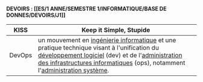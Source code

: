 **DEVOIRS : [[ES/1 ANNE/SEMESTRE 1/INFORMATIQUE/BASE DE DONNES/DEVOIRS/J1]]**

| KISS   | Keep it Simple, Stupide                                                                                                                                                                                                                                                                                                                                                                                                                                                                                                                   |
| ------ | ----------------------------------------------------------------------------------------------------------------------------------------------------------------------------------------------------------------------------------------------------------------------------------------------------------------------------------------------------------------------------------------------------------------------------------------------------------------------------------------------------------------------------------------- |
| DevOps | un mouvement en [ingénierie informatique](https://fr.wikipedia.org/wiki/Ing%C3%A9nierie_informatique) et une pratique technique visant à l'unification du [développement logiciel](https://fr.wikipedia.org/wiki/D%C3%A9veloppement_logiciel) (dev) et de l'[administration des infrastructures informatiques](https://fr.wikipedia.org/w/index.php?title=Administration_des_infrastructures_informatiques&action=edit&redlink=1) (ops), notamment l'[administration système](https://fr.wikipedia.org/wiki/Administration_syst%C3%A8me). |
